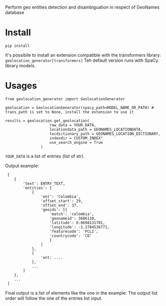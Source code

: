
Perform geo entities detection and disambiguation in respect of GeoNames database

# Install

```pip install ```

It's possibile to install an extension compatible with the transformers library: `geolocation_generator[transformers]`
Teh default version runs with SpaCy library models.

# Usages

```
from geolocation_generator import GeolocationGenerator

geolocation = GeolocationGenerator(spacy_path=MODEL_NAME_OR_PATH) # trans_path is set to None, install the extension to use it

results = geolocation.get_geolocation(
                    raw_data = YOUR_DATA,
                    locationdata_path = GEONAMES_LOCATIONDATA,
                    locdictionary_path = GEONAMES_LOCATION_DICTIONARY,
                    indexdir = CUSTOM_INDEX"
                    use_search_engine = True
                )
```
`YOUR_DATA` is a list of entries (list of str). 

Output example:

```
 [
    {
        'text': ENTRY_TEXT,
        'entities': [
            {
                'ent': 'Colombia',
                'offset_start': 29,
                'offset_end': 37,
                'geoids': [{
                    'match': 'colombia',
                    'geonameid': 3686110,
                    'latitude': 0.0698131701,
                    'longitude': -1.2784536771,
                    'featurecode': 'PCLI',
                    'countrycode': 'CO'
                    }
                ]
            },
            {
                'ent: ....
            },
            ...
        ]
    },
    ...
 ]

```
Final output is a list of elements like the one in the example. The output list order will follow the one of the entries list input.